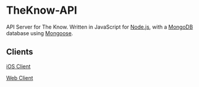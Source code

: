 # TheKnow-API
API Server for The Know.  Written in JavaScript for [Node.js](https://nodejs.org/en/), with a [MongoDB](https://www.mongodb.com) database using [Mongoose](https://mongoosejs.com). 

## Clients

[iOS Client](https://github.com/Tmargo101/TheKnow-iOS)

[Web Client](https://github.com/Tmargo101/TheKnow-Web)
